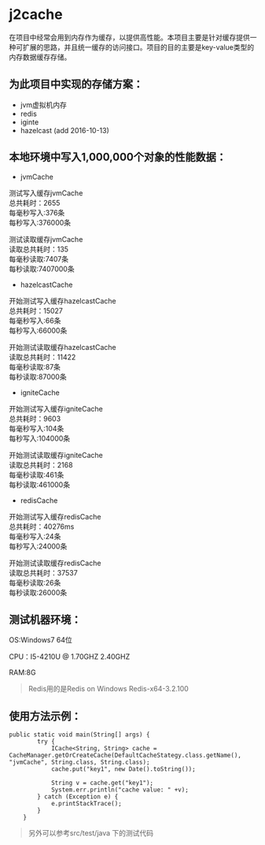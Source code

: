 # j2cache
在项目中经常会用到内存作为缓存，以提供高性能。本项目主要是针对缓存提供一种可扩展的思路，并且统一缓存的访问接口。项目的目的主要是key-value类型的内存数据缓存存储。

## 为此项目中实现的存储方案：
- jvm虚拟机内存
- redis
- iginte
- hazelcast (add 2016-10-13)

## 本地环境中写入1,000,000个对象的性能数据：

- jvmCache

测试写入缓存jvmCache  
总共耗时：2655  
每毫秒写入:376条  
每秒写入:376000条  

测试读取缓存jvmCache  
读取总共耗时：135  
每毫秒读取:7407条  
每秒读取:7407000条  

- hazelcastCache

开始测试写入缓存hazelcastCache  
总共耗时：15027  
每毫秒写入:66条  
每秒写入:66000条  

开始测试读取缓存hazelcastCache  
读取总共耗时：11422  
每毫秒读取:87条  
每秒读取:87000条  

- igniteCache

开始测试写入缓存igniteCache  
总共耗时：9603  
每毫秒写入:104条  
每秒写入:104000条  

开始测试读取缓存igniteCache  
读取总共耗时：2168  
每毫秒读取:461条  
每秒读取:461000条  

- redisCache

开始测试写入缓存redisCache  
总共耗时：40276ms  
每毫秒写入:24条  
每秒写入:24000条  

开始测试读取缓存redisCache  
读取总共耗时：37537  
每毫秒读取:26条  
每秒读取:26000条  


## 测试机器环境：

OS:Windows7 64位

CPU：I5-4210U @ 1.70GHZ 2.40GHZ

RAM:8G

> Redis用的是Redis on Windows Redis-x64-3.2.100

## 使用方法示例：
```
public static void main(String[] args) {
		try {
			ICache<String, String> cache = CacheManager.getOrCreateCache(DefaultCacheStategy.class.getName(), "jvmCache", String.class, String.class);
			cache.put("key1", new Date().toString());
			
			String v = cache.get("key1");
			System.err.println("cache value: " +v);
		} catch (Exception e) {
			e.printStackTrace();
		}
	}
```

> 另外可以参考src/test/java 下的测试代码